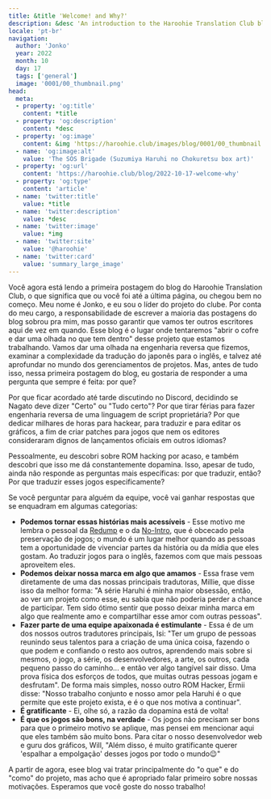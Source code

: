 ```yaml
---
title: &title 'Welcome! and Why?'
description: &desc 'An introduction to the Haroohie Translation Club blog and an explanation of our motivations for translating Haruhi games.'
locale: 'pt-br'
navigation:
  author: 'Jonko'
  year: 2022
  month: 10
  day: 17
  tags: ['general']
  image: '0001/00_thumbnail.png'
head:
  meta:
  - property: 'og:title'
    content: *title
  - property: 'og:description'
    content: *desc
  - property: 'og:image'
    content: &img 'https://haroohie.club/images/blog/0001/00_thumbnail.png'
  - name: 'og:image:alt'
    value: 'The SOS Brigade (Suzumiya Haruhi no Chokuretsu box art)'
  - property: 'og:url'
    content: 'https://haroohie.club/blog/2022-10-17-welcome-why'
  - property: 'og:type'
    content: 'article'
  - name: 'twitter:title'
    value: *title
  - name: 'twitter:description'
    value: *desc
  - name: 'twitter:image'
    value: *img
  - name: 'twitter:site'
    value: '@haroohie'
  - name: 'twitter:card'
    value: 'summary_large_image'
---
```


Você agora está lendo a primeira postagem do blog do Haroohie Translation Club, o que significa que ou você foi até a última página, ou chegou bem no começo. Meu nome é Jonko, e eu sou o líder do projeto do clube. Por conta do meu cargo, a responsabilidade de escrever a maioria das postagens do blog sobrou pra mim, mas posso garantir que vamos ter outros escritores aqui de vez em quando. Esse blog é o lugar onde tentaremos "abrir o cofre e dar uma olhada no que tem dentro" desse projeto que estamos trabalhando. Vamos dar uma olhada na engenharia reversa que fizemos, examinar a complexidade da tradução do japonês para o inglês, e talvez até aprofundar no mundo dos gerenciamentos de projetos. Mas, antes de tudo isso, nessa primeira postagem do blog, eu gostaria de responder a uma pergunta que sempre é feita: por que?

Por que ficar acordado até tarde discutindo no Discord, decidindo se Nagato deve dizer "Certo" ou "Tudo certo"? Por que tirar férias para fazer engenharia reversa de uma linguagem de script proprietária? Por que dedicar milhares de horas para hackear, para traduzir e para editar os gráficos, a fim de criar patches para jogos que nem os editores consideraram dignos de lançamentos oficiais em outros idiomas?

Pessoalmente, eu descobri sobre ROM hacking por acaso, e também descobri que isso me dá constantemente dopamina. Isso, apesar de tudo, ainda não responde as perguntas mais específicas: por que traduzir, então? Por que traduzir esses jogos especificamente?

Se você perguntar para alguém da equipe, você vai ganhar respostas que se enquadram em algumas categorias:

* **Podemos tornar essas histórias mais acessíveis** - Esse motivo me lembra o pessoal da [Redump](http://redump.org/) e o da [No-Intro](https://no-intro.org/), que é obcecado pela preservação de jogos; o mundo é um lugar melhor quando as pessoas tem a oportunidade de vivenciar partes da história ou da mídia que eles gostam. Ao traduzir jogos para o inglês, fazemos com que mais pessoas aproveitem eles.
* **Podemos deixar nossa marca em algo que amamos** - Essa frase vem diretamente de uma das nossas principais tradutoras, Millie, que disse isso da melhor forma: "A série Haruhi é minha maior obsessão, então, ao ver um projeto como esse, eu sabia que não poderia perder a chance de participar. Tem sido ótimo sentir que posso deixar minha marca em algo que realmente amo e compartilhar esse amor com outras pessoas".
* **Fazer parte de uma equipe apaixonada é estimulante** - Essa é de um dos nossos outros tradutores principais, Isi: "Ter um grupo de pessoas reunindo seus talentos para a criação de uma única coisa, fazendo o que podem e confiando o resto aos outros, aprendendo mais sobre si mesmos, o jogo, a série, os desenvolvedores, a arte, os outros, cada pequeno passo do caminho... e então ver algo tangível sair disso. Uma prova física dos esforços de todos, que muitas outras pessoas jogam e desfrutam". De forma mais simples, nosso outro ROM Hacker, Ermii disse: "Nosso trabalho conjunto e nosso amor pela Haruhi é o que permite que este projeto exista, e é o que nos motiva a continuar".
* **É gratificante** - Ei, olhe só, a razão da dopamina está de volta!
* **É que os jogos são bons, na verdade** - Os jogos não precisam ser bons para que o primeiro motivo se aplique, mas pensei em mencionar aqui que eles também são muito bons. Para citar o nosso desenvolvedor web e guru dos gráficos, Will, "Além disso, é muito gratificante querer 'espalhar a empolgação' desses jogos por todo o mundo😉"

A partir de agora, esee blog vai tratar principalmente do "o que" e do "como" do projeto, mas acho que é apropriado falar primeiro sobre nossas motivações. Esperamos que você goste do nosso trabalho!